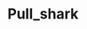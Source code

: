 # Pull_shark
  
        
      
             
          
      
            
       
             
         
   
   
